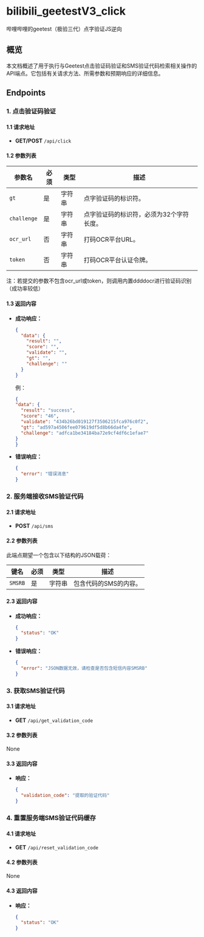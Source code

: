 # bilibili_geetestV3_click
哔哩哔哩的geetest（极验三代）点字验证JS逆向


## 概览

本文档概述了用于执行与Geetest点击验证码验证和SMS验证代码检索相关操作的API端点。它包括有关请求方法、所需参数和预期响应的详细信息。

## Endpoints

### 1. 点击验证码验证

#### 1.1 请求地址

- **GET/POST** `/api/click`

#### 1.2 参数列表

| 参数名      | 必须  | 类型   | 描述                                                               |
|------------|------|--------|-------------------------------------------------------------------|
| `gt`       | 是    | 字符串 | 点字验证码的标识符。                                            |
| `challenge`| 是    | 字符串 | 点字验证码的标识符，必须为32个字符长度。                               |
| `ocr_url`  | 否    | 字符串 | 打码OCR平台URL。                                      |
| `token`    | 否    | 字符串 | 打码OCR平台认证令牌。                                             |

注：若提交的参数不包含ocr_url或token，则调用内置ddddocr进行验证码识别（成功率较低）

#### 1.3 返回内容

- **成功响应：**

  ```json
  {
    "data": {
      "result": "",
      "score": "",
      "validate": "",
      "gt": "",
      "challenge": ""
    }
  }
  ```

  例：
  
    ```json
  {
    "data": {
      "result": "success",
      "score": "46",
      "validate": "434b26bd019127f3506215fca976c0f2",
      "gt": "ad597a4506fee079619df5d8b66da4fe",
      "challenge": "adfca1be34184ba72e9cf4df6c1efae7"
    }
  }
  ```

- **错误响应：**

  ```json
  {
    "error": "错误消息"
  }
  ```

### 2. 服务端接收SMS验证代码

#### 2.1 请求地址

- **POST** `/api/sms`

#### 2.2 参数列表

此端点期望一个包含以下结构的JSON载荷：

| 键名     | 必须  | 类型   | 描述                                  |
|---------|------|--------|--------------------------------------|
| `SMSRB` | 是    | 字符串 | 包含代码的SMS的内容。                  |

#### 2.3 返回内容

- **成功响应：**

  ```json
  {
    "status": "OK"
  }
  ```

- **错误响应：**

  ```json
  {
    "error": "JSON数据无效，请检查是否包含短信内容SMSRB"
  }
  ```

### 3. 获取SMS验证代码

#### 3.1 请求地址

- **GET** `/api/get_validation_code`

#### 3.2 参数列表

None

#### 3.3 返回内容

- **响应：**

  ```json
  {
    "validation_code": "提取的验证代码"
  }
  ```

### 4. 重置服务端SMS验证代码缓存

#### 4.1 请求地址

- **GET** `/api/reset_validation_code`

#### 4.2 参数列表

None

#### 4.3 返回内容

- **响应：**

  ```json
  {
    "status": "OK"
  }
  ```
